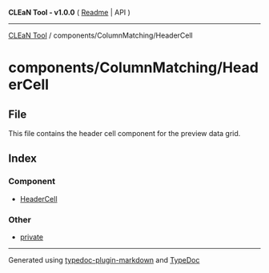 **CLEaN Tool - v1.0.0** ( [Readme](../../../README.md) \| API )

***

[CLEaN Tool](../../../modules.md) / components/ColumnMatching/HeaderCell

# components/ColumnMatching/HeaderCell

## File

This file contains the header cell component for the preview data grid.

## Index

### Component

- [HeaderCell](functions/HeaderCell.md)

### Other

- [private](private/README.md)

***

Generated using [typedoc-plugin-markdown](https://www.npmjs.com/package/typedoc-plugin-markdown) and [TypeDoc](https://typedoc.org/)
